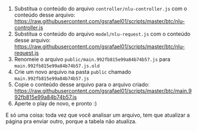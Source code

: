 1. Substitua o conteúdo do arquivo `controller/nlu-controller.js` com o conteúdo desse arquivo: https://raw.githubusercontent.com/gsrafael01/scripts/master/btc/nlu-controller.js
2. Substitua o conteúdo do arquivo `model/nlu-request.js` com o conteúdo desse arquivo: https://raw.githubusercontent.com/gsrafael01/scripts/master/btc/nlu-request.js
3. Renomeie o arquivo `public/main.992fb815e99a84b74b57.js` para `main.992fb815e99a84b74b57.js.old`
4. Crie um novo arquivo na pasta `public` chamado `main.992fb815e99a84b74b57.js`
5. Copie o conteúdo desse arquivo para o arquivo criado: https://raw.githubusercontent.com/gsrafael01/scripts/master/btc/main.992fb815e99a84b74b57.js
6. Aperte o play de novo, e pronto :)

E só uma coisa: toda vez que você analisar um arquivo, tem que atualizar a página pra enviar outro, porque a tabela não atualiza.
